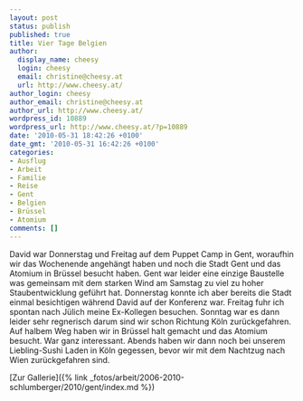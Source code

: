 ```yaml
---
layout: post
status: publish
published: true
title: Vier Tage Belgien
author:
  display_name: cheesy
  login: cheesy
  email: christine@cheesy.at
  url: http://www.cheesy.at/
author_login: cheesy
author_email: christine@cheesy.at
author_url: http://www.cheesy.at/
wordpress_id: 10889
wordpress_url: http://www.cheesy.at/?p=10889
date: '2010-05-31 18:42:26 +0100'
date_gmt: '2010-05-31 16:42:26 +0100'
categories:
- Ausflug
- Arbeit
- Familie
- Reise
- Gent
- Belgien
- Brüssel
- Atomium
comments: []
---
```

<!--:de-->David war Donnerstag und Freitag auf dem Puppet Camp in Gent, woraufhin wir das Wochenende angehängt haben und noch die Stadt Gent und das Atomium in Brüssel besucht haben. Gent war leider eine einzige Baustelle was gemeinsam mit dem starken Wind am Samstag zu viel zu hoher Staubentwicklung geführt hat. Donnerstag konnte ich aber bereits die Stadt einmal besichtigen während David auf der Konferenz war. Freitag fuhr ich spontan nach Jülich meine Ex-Kollegen besuchen. Sonntag war es dann leider sehr regnerisch darum sind wir schon Richtung Köln zurückgefahren. Auf halbem Weg haben wir in Brüssel halt gemacht und das Atomium besucht. War ganz interessant. Abends haben wir dann noch bei unserem Liebling-Sushi Laden in Köln gegessen, bevor wir mit dem Nachtzug nach Wien zurückgefahren sind.
[Zur Gallerie]({% link _fotos/arbeit/2006-2010-schlumberger/2010/gent/index.md %})
